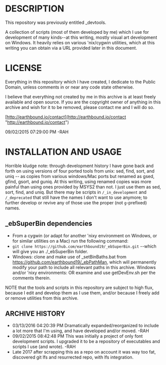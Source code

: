 # DESCRIPTION
This repository was previously entitled _devtools.

A collection of scripts (most of them developed by me) which I use for development of many kinds--at this writing, mostly visual art development on Windows. It heavily relies on various 'nix/cygwin utilities, which at this writing you can obtain via a URL provided later in this document.

# LICENSE
Everything in this repository which I have created, I dedicate to the Public Domain, unless comments in or near any code state otherwise.

I believe that everything not created by me in this archive is at least freely available and open source. If you are the copyright owner of anything in this archive and wish for it to be removed, please contact me and I will do so.

[http://earthbound.io/contact](http://earthbound.io/contact "http://earthbound.io/contact")

09/02/2015 07:29:00 PM -RAH

# INSTALLATION AND USAGE

Horrible kludge note: through development history I have gone back and forth on using versions of four ported tools from unix: sed, find, sort, and uniq -- as copies from various windows/Mac ports but renamed as gsed, gfind, gsort, and guniq. At this writing, using renamed copies was more painful than using ones provided by MSYS2 than not. I just use them as sed, sort, find, and uniq. But there may be scripts in `/_in_development` and `/_deprecated` that still have the names I don't want to use anymore; to further develop or revive any of those use the proper (not `g`-prefixed) names.

## _ebSuperBin dependencies
- From a cygwin (or adapt for another 'nixy environment on Windows, or for similar utilities on a Mac) run the following command:
    <!-- DEPRECATED but of potential future use (e.g. to grab the most current release): -->
    <!-- apt-cyg install p7zip -->
    <!-- wget http://earthbound.io/dist/_ebSuperBin.7z -->
    <!-- p7zip -d ./_ebSuperBin.7z -->
- `git clone https://github.com/earthbound19/_ebSuperBin.git` --which will give you an ./_ebSuperBin folder.
    <!-- ALSO DEPRECATED but of potential future use: -->
    <!-- OR instead of wget use curl: -->
    <!-- apt-cyg install curl -->
    <!-- curl http://earthbound.io/dist/_ebSuperBin.7z -->
- Windows: clone and make use of _setBinBaths.bat from https://github.com/earthbound19/_ebPathMan, which will permanently modify your path to include all relevant paths in this archive.
Windows and/or 'nixy environments: OR examine and use getDevEnv.sh per the comments therein.

NOTE that the tools and scripts in this repository are subject to high flux, because I edit and develop them as I use them, and/or because I freely add or remove utilities from this archive.

## ARCHIVE HISTORY
- 03/13/2016 04:20:39 PM Dramatically expanded/reorganized to include a lot more that I'm using, and have developed and/or moved. -RAH
- 09/02/2015 08:42:48 PM This was initially a project of only font development scripts. I upgraded it to be a repository of executables and scripts I use (and wrote). -RAH
- Late 2017 after scrapping this as a repo on account it was way too fat, discovered git lfs and resurrected repo, with lfs integration.
